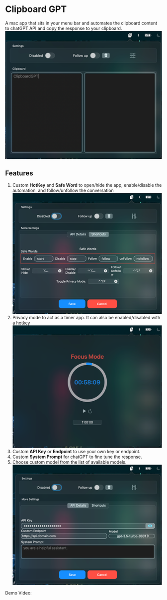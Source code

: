 # Clipboard GPT

A mac app that sits in your menu bar and automates the clipboard content to chatGPT API and copy the response to your clipboard.
![Clipboard GPT](/Images/clipboardGPT.png)

## Features

1. Custom **HotKey** and **Safe Word** to open/hide the app, enable/disable the automation, and follow/unfollow the conversation
![Custom HotKeys](/Images/shortcuts.png)
2. Privacy mode to act as a timer app. It can also be enabled/disabled with a hotkey
![Privacy Mode](/Images/privacy-mode.png)
3. Custom **API Key**  or **Endpoint** to use your own key or endpoint.
4. Custom **System Prompt** for chatGPT to fine tune the response.
5. Choose custom model from the list of available models.
![Custom API Key](/Images/api-details.png)


Demo Video:

